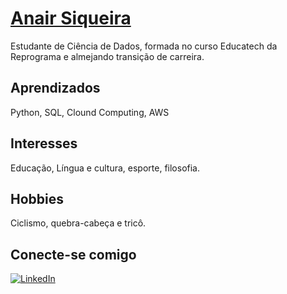 # [Anair Siqueira]()

Estudante de Ciência de Dados, formada no curso Educatech da Reprograma e almejando transição de carreira. 




## Aprendizados

Python, SQL, Clound Computing, AWS 




## Interesses

Educação, Língua e cultura, esporte, filosofia.



## Hobbies

Ciclismo, quebra-cabeça e tricô.


## Conecte-se comigo

[![LinkedIn](https://img.shields.io/badge/LinkedIn-0077B5?style=for-the-badge&logo=linkedin&logoColor=white)](https://www.linkedin.com/in/anair-siqueira-5509169b/)
